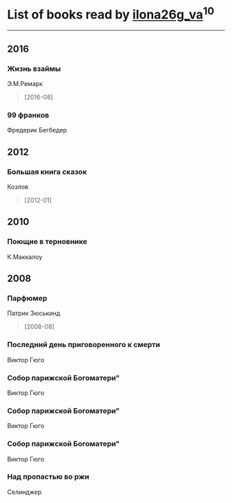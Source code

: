 # List of books read by [ilona26g_va](http://vk.com/id395967588)<sup>10</sup>
---

## 2016

### Жизнь взаймы
Э.М.Ремарк
> [2016-08] 


### 99 франков
Фредерик Бегбедер



## 2012

### Большая книга сказок
Козлов
> [2012-01] 



## 2010

### Поющие в терновнике
К.Маккалоу



## 2008

### Парфюмер
Патрик Зюськинд
> [2008-08] 


### Последний день приговоренного к смерти
Виктор Гюго


### Собор парижской Богоматери"
Виктор Гюго


### Собор парижской Богоматери"
Виктор Гюго


### Собор парижской Богоматери"
Виктор Гюго


### Над пропастью во ржи
Селинджер



